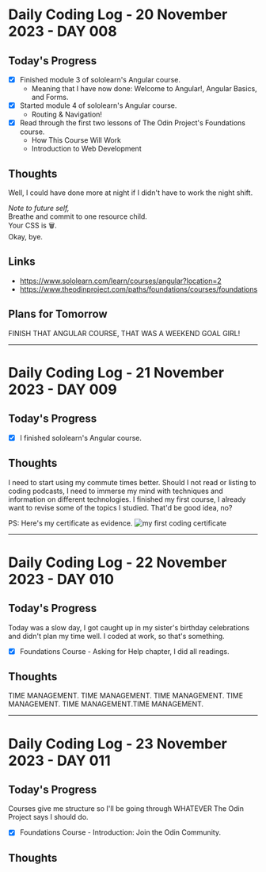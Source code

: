 # Daily Coding Log - 20 November 2023 - DAY 008

## Today's Progress

- [x] Finished module 3 of sololearn's Angular course.
   - Meaning that I have now done: Welcome to Angular!, Angular Basics, and Forms.
- [x] Started module 4 of sololearn's Angular course.
   - Routing & Navigation!
- [x] Read through the first two lessons of The Odin Project's Foundations course.
   - How This Course Will Work
   - Introduction to Web Development

## Thoughts

Well, I could have done more at night if I didn't have to work the night shift. 

_Note to future self,_\
Breathe and commit to one resource child.\
Your CSS is 🗑️.\
Okay, bye.

## Links

- https://www.sololearn.com/learn/courses/angular?location=2
- https://www.theodinproject.com/paths/foundations/courses/foundations

## Plans for Tomorrow

FINISH THAT ANGULAR COURSE, THAT WAS A WEEKEND GOAL GIRL!

---
# Daily Coding Log - 21 November 2023 - DAY 009
## Today's Progress

- [x] I finished sololearn's Angular course.

## Thoughts

I need to start using my commute times better. Should I not read or listing to coding podcasts, I need to immerse my mind with techniques and information on different technologies.
I finished my first course, I already want to revise some of the topics I studied. That'd be good idea, no?

PS: Here's my certificate as evidence.
![my first coding certificate](../assets/certificates/sololearn-angular.jpg)

---
# Daily Coding Log - 22 November 2023 - DAY 010
## Today's Progress

Today was a slow day, I got caught up in my sister's birthday celebrations and didn't plan my time well. I coded at work, so that's something.
- [x] Foundations Course - Asking for Help chapter, I did all readings.

## Thoughts

TIME MANAGEMENT. TIME MANAGEMENT. TIME MANAGEMENT. TIME MANAGEMENT. TIME MANAGEMENT.TIME MANAGEMENT.

---
# Daily Coding Log - 23 November 2023 - DAY 011
## Today's Progress

Courses give me structure so I'll be going through WHATEVER The Odin Project says I should do.
- [x] Foundations Course - Introduction: Join the Odin Community.

## Thoughts

